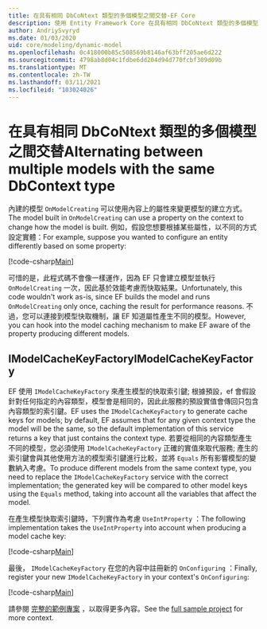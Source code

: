 ```yaml
---
title: 在具有相同 DbCoNtext 類型的多個模型之間交替-EF Core
description: 使用 Entity Framework Core 在具有相同 DbCoNtext 類型的多個模型之間交替
author: AndriySvyryd
ms.date: 01/03/2020
uid: core/modeling/dynamic-model
ms.openlocfilehash: 0c418000b85c508569b8146af63bff205ae6d222
ms.sourcegitcommit: 4798ab8d04c1fdbe6dd204d94d770fcbf309d09b
ms.translationtype: MT
ms.contentlocale: zh-TW
ms.lasthandoff: 03/11/2021
ms.locfileid: "103024026"
---
```

# <a name="alternating-between-multiple-models-with-the-same-dbcontext-type"></a><span data-ttu-id="c9956-103">在具有相同 DbCoNtext 類型的多個模型之間交替</span><span class="sxs-lookup"><span data-stu-id="c9956-103">Alternating between multiple models with the same DbContext type</span></span>

<span data-ttu-id="c9956-104">內建的模型 `OnModelCreating` 可以使用內容上的屬性來變更模型的建立方式。</span><span class="sxs-lookup"><span data-stu-id="c9956-104">The model built in `OnModelCreating` can use a property on the context to change how the model is built.</span></span> <span data-ttu-id="c9956-105">例如，假設您想要根據某些屬性，以不同的方式設定實體：</span><span class="sxs-lookup"><span data-stu-id="c9956-105">For example, suppose you wanted to configure an entity differently based on some property:</span></span>

[!code-csharp[Main](../../../samples/core/Modeling/DynamicModel/DynamicContext.cs?name=OnModelCreating)]

<span data-ttu-id="c9956-106">可惜的是，此程式碼不會像一樣運作，因為 EF 只會建立模型並執行 `OnModelCreating` 一次，因此基於效能考慮而快取結果。</span><span class="sxs-lookup"><span data-stu-id="c9956-106">Unfortunately, this code wouldn't work as-is, since EF builds the model and runs `OnModelCreating` only once, caching the result for performance reasons.</span></span> <span data-ttu-id="c9956-107">不過，您可以連接到模型快取機制，讓 EF 知道屬性產生不同的模型。</span><span class="sxs-lookup"><span data-stu-id="c9956-107">However, you can hook into the model caching mechanism to make EF aware of the property producing different models.</span></span>

## <a name="imodelcachekeyfactory"></a><span data-ttu-id="c9956-108">IModelCacheKeyFactory</span><span class="sxs-lookup"><span data-stu-id="c9956-108">IModelCacheKeyFactory</span></span>

<span data-ttu-id="c9956-109">EF 使用 `IModelCacheKeyFactory` 來產生模型的快取索引鍵; 根據預設，ef 會假設針對任何指定的內容類型，模型會是相同的，因此此服務的預設實值會傳回只包含內容類型的索引鍵。</span><span class="sxs-lookup"><span data-stu-id="c9956-109">EF uses the `IModelCacheKeyFactory` to generate cache keys for models; by default, EF assumes that for any given context type the model will be the same, so the default implementation of this service returns a key that just contains the context type.</span></span> <span data-ttu-id="c9956-110">若要從相同的內容類型產生不同的模型，您必須使用 `IModelCacheKeyFactory` 正確的實值來取代服務; 產生的索引鍵會與其他使用方法的模型索引鍵進行比較，並將 `Equals` 所有影響模型的變數納入考慮。</span><span class="sxs-lookup"><span data-stu-id="c9956-110">To produce different models from the same context type, you need to replace the `IModelCacheKeyFactory` service with the correct implementation; the generated key will be compared to other model keys using the `Equals` method, taking into account all the variables that affect the model.</span></span>

<span data-ttu-id="c9956-111">在產生模型快取索引鍵時，下列實作為考慮 `UseIntProperty` ：</span><span class="sxs-lookup"><span data-stu-id="c9956-111">The following implementation takes the `UseIntProperty` into account when producing a model cache key:</span></span>

[!code-csharp[Main](../../../samples/core/Modeling/DynamicModel/DynamicModelCacheKeyFactory.cs?name=DynamicModel)]

<span data-ttu-id="c9956-112">最後， `IModelCacheKeyFactory` 在您的內容中註冊新的 `OnConfiguring` ：</span><span class="sxs-lookup"><span data-stu-id="c9956-112">Finally, register your new `IModelCacheKeyFactory` in your context's `OnConfiguring`:</span></span>

[!code-csharp[Main](../../../samples/core/Modeling/DynamicModel/DynamicContext.cs?name=OnConfiguring)]

<span data-ttu-id="c9956-113">請參閱 [完整的範例專案](https://github.com/dotnet/EntityFramework.Docs/tree/main/samples/core/Modeling/DynamicModel) ，以取得更多內容。</span><span class="sxs-lookup"><span data-stu-id="c9956-113">See the [full sample project](https://github.com/dotnet/EntityFramework.Docs/tree/main/samples/core/Modeling/DynamicModel) for more context.</span></span>
